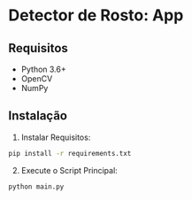 # Detector de Rosto: App

## Requisitos

- Python 3.6+
- OpenCV
- NumPy

## Instalação

1. Instalar Requisitos:
```bash
pip install -r requirements.txt
```
2. Execute o Script Principal:
```bash
python main.py
```